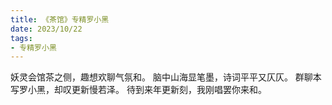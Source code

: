 ```yaml
---
title: 《茶馆》专精罗小黑
date: 2023/10/22
tags:
- 专精罗小黑
---
```

妖灵会馆茶之侧，趣想欢聊气氛和。
脑中山海显笔墨，诗词平平又仄仄。
群聊本写罗小黑，却叹更新慢若泽。
待到来年更新刻，我刚唱罢你来和。
